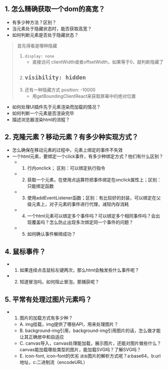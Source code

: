 ## 1. 怎么精确获取一个dom的高宽？
- 有多少种方法？区别？
- 当元素处于隐藏状态时，能否获取高宽？
- 如何判断元素是否处于隐藏状态？

> 首先得看是哪种隐藏
> 1. `display: none`
>    - 直接访问 clientWidth或者offsetWidth，如果等于0，就判断隐藏了
> 2. `visibility: hidden`
>    - 
> 3. 还有一种隐藏方式 position: -10000
>    - 用getBoundingClientReact来获取屏幕中的绝对位置

- 如何处理UI插件先于元素渲染而加载的情况？
- 如何判断一个元素是否渲染完毕
- 描述浏览器渲染html的流程？

## 2. 克隆元素？移动元素？有多少种实现方式？
- 怎么确保在移动元素的过程中，元素上绑定的事件不失效
- 一个html元素，要绑定一个click事件，有多少种绑定方式？他们有什么区别？
  - 1. 行内onclick； 区别：可以绑定执行指令
  - 2. 获取一个元素，在使用点运算符把事件绑定在onclick属性上；区别：只能绑定函数
  - 3. 使用addEventListener函数；区别：有比较好的封装，可以绑定在父级元素上，对子元素的事件进行代理，减轻内存消耗
  - 4. 一个html元素可以绑定多个事件吗？可以绑定多个相同事件吗？会出现覆盖吗？怎么防止出现多次绑定同一个事件的问题？
  - 5. 如何确认事件解绑成功？

## 4. 鼠标事件？
 - 1. 如果连续点击鼠标左键两次，那么html会触发些什么事件呢？
 - 2. 知道冒泡吗，如何阻止冒泡，那捕获呢？

## 5. 平常有处理过图片元素吗？
 - 1. 图片的加载方式有多少种？
	- A. img挂载，img提供了哪些API，用来处理图片？
	- B. background-img引用，background-img引用图片的话，怎么做才能让其正确居中和自适应
	- C. canvas导入，canvas处理能加载，展示图片，还能对图片做些什么？canvas能加载哪些类型的图片，能加载SVG吗？了解SVG吗？
	- E. icon-font, icon-font的优劣
`进击`图片的解析方式呢？a:base64，b:url地址，c:二进制流（encodeURL）



